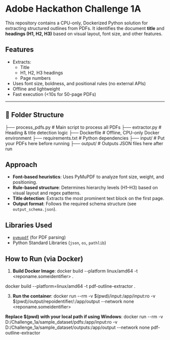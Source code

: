 # Adobe Hackathon Challenge 1A 

This repository contains a CPU-only, Dockerized Python solution for extracting structured outlines from PDFs. It identifies the document **title** and **headings (H1, H2, H3)** based on visual layout, font size, and other features.
## Features

- Extracts:
  - Title
  - H1, H2, H3 headings
  - Page numbers
- Uses font size, boldness, and positional rules (no external APIs)
- Offline and lightweight
- Fast execution (<10s for 50-page PDFs)

---

## 📁 Folder Structure

├── process_pdfs.py # Main script to process all PDFs
├── extractor.py # Heading & title detection logic
├── Dockerfile # Offline, CPU-only Docker environment
├── requirements.txt # Python dependencies
├── input/ # Put your PDFs here before running
├── output/ # Outputs JSON files here after run

## Approach

- **Font-based heuristics**: Uses PyMuPDF to analyze font size, weight, and positioning.
- **Rule-based structure**: Determines hierarchy levels (H1–H3) based on visual layout and regex patterns.
- **Title detection**: Extracts the most prominent text block on the first page.
- **Output format**: Follows the required schema structure (see `output_schema.json`).

## Libraries Used

- [`pymupdf`](https://pymupdf.readthedocs.io/) (for PDF parsing)
- Python Standard Libraries (`json`, `os`, `pathlib`)

## How to Run (via Docker)

1. **Build Docker Image**:
docker build --platform linux/amd64 -t <reponame.someidentifier> .

docker build --platform=linux/amd64 -t pdf-outline-extractor .

3. **Run the container**:
docker run --rm -v $(pwd)/input:/app/input:ro -v $(pwd)/output/repoidentifier/:/app/output --network none <reponame.someidentifier>

**Replace $(pwd) with your local path if using Windows**:
docker run --rm -v D:/Challenge_1a/sample_dataset/pdfs:/app/input:ro -v D:/Challenge_1a/sample_dataset/outputs:/app/output --network none pdf-outline-extractor



